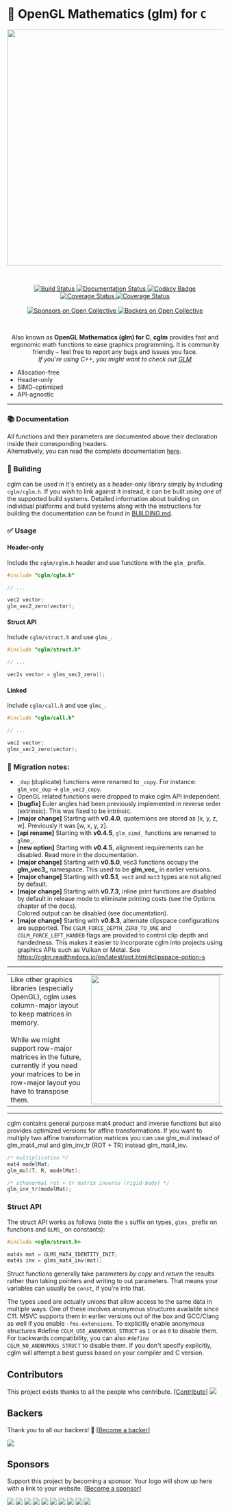# 🎥 OpenGL Mathematics (glm) for `C`

<p align="center">
   <img alt="" src="cglm.png" width="550" />
</p>
<br>
<p align="center">
    <a href="https://github.com/recp/cglm/actions/workflows/ci.yml">
        <img src="https://github.com/recp/cglm/actions/workflows/ci.yml/badge.svg"
             alt="Build Status">
    </a>
    <a href="http://cglm.readthedocs.io/en/latest/?badge=latest">
        <img src="https://readthedocs.org/projects/cglm/badge/?version=latest"
             alt="Documentation Status">
    </a>
    <a href="https://www.codacy.com/app/recp/cglm?utm_source=github.com&amp;utm_medium=referral&amp;utm_content=recp/cglm&amp;utm_campaign=Badge_Grade">
        <img src="https://api.codacy.com/project/badge/Grade/6a62b37d5f214f178ebef269dc4a6bf1"
             alt="Codacy Badge"/>
    </a>
    <a href="https://coveralls.io/github/recp/cglm?branch=master">
        <img src="https://coveralls.io/repos/github/recp/cglm/badge.svg?branch=master"
             alt="Coverage Status"/>
    </a>
    <a href="https://codecov.io/gh/recp/cglm">
        <img src="https://codecov.io/gh/recp/cglm/branch/master/graph/badge.svg"
             alt="Coverage Status"/>
    </a>
    <br /><br />
    <a href="#sponsors">
        <img src="https://opencollective.com/cglm/sponsors/badge.svg"
             alt="Sponsors on Open Collective"/>
    </a>
    <a href="#backers">
        <img src="https://opencollective.com/cglm/backers/badge.svg"
             alt="Backers on Open Collective"/>
    </a>
</p>

<br>

<p align="center">
Also known as <b>OpenGL Mathematics (glm) for C</b>, <b>cglm</b> provides fast and ergonomic math functions to ease graphics programming. It is community friendly – feel free to report any bugs and issues you face. <br>
<i>If you're using C++, you might want to check out <a href="https://github.com/g-truc/glm">GLM</a></i>
</p>

 - Allocation-free
 - Header-only
 - SIMD-optimized
 - API-agnostic

---

### 📚 Documentation

All functions and their parameters are documented above their declaration inside their corresponding headers. <br />
Alternatively, you can read the complete documentation [here](http://cglm.readthedocs.io).

### 🔨 Building

cglm can be used in it's entirety as a header-only library simply by including `cglm/cglm.h`. If you wish to link against it instead, it can be built using one of the supported build systems. Detailed information about building on individual platforms and build systems along with the instructions for building the documentation can be found in [BUILDING.md](./BUILDING.md).

### ✅ Usage

#### Header-only

Include the `cglm/cglm.h` header and use functions with the `glm_` prefix.
```c
#include "cglm/cglm.h"

// ...

vec2 vector;
glm_vec2_zero(vector);
```

#### Struct API

Include `cglm/struct.h` and use `glms_`.
```c
#include "cglm/struct.h"

// ...

vec2s vector = glms_vec2_zero();
```

#### Linked

Include `cglm/call.h` and use `glmc_`.
```c
#include "cglm/call.h"

// ...

vec2 vector;
glmc_vec2_zero(vector);
```

### 📌 Migration notes:

- `_dup` (duplicate) functions were renamed to `_copy`. For instance: `glm_vec_dup` -> `glm_vec3_copy`.
- OpenGL related functions were dropped to make cglm API independent.
- **[bugfix]** Euler angles had been previously implemented in reverse order (extrinsic). This was fixed to be intrinsic.
- **[major change]** Starting with **v0.4.0**, quaternions are stored as [x, y, z, w]. Previously it was [w, x, y, z].
- **[api rename]** Starting with **v0.4.5**, `glm_simd_` functions are renamed to `glmm_`.
- **[new option]** Starting with **v0.4.5**, alignment requirements can be disabled. Read more in the documentation.  
- **[major change]** Starting with **v0.5.0**, vec3 functions occupy the **glm_vec3_** namespace. This used to be **glm_vec_** in earlier versions.
- **[major change]** Starting with **v0.5.1**, `vec3` and `mat3` types are not aligned by default.
- **[major change]** Starting with **v0.7.3**, inline print functions are disabled by default in release mode to eliminate printing costs (see the Options chapter of the docs). <br> Colored output can be disabled (see documentation).
- **[major change]** Starting with **v0.8.3**, alternate clipspace configurations are supported. The `CGLM_FORCE_DEPTH_ZERO_TO_ONE` and `CGLM_FORCE_LEFT_HANDED` flags are provided to control clip depth and handedness. This makes it easier to incorporate cglm into projects using graphics APIs such as Vulkan or Metal. See https://cglm.readthedocs.io/en/latest/opt.html#clipspace-option-s

---

<table>
  <tbody>
    <tr>
      <td>
        <div>Like other graphics libraries (especially OpenGL), cglm uses column-major layout to keep matrices in memory. </div>
        <div>&nbsp;</div>
        <div>While we might support row-major matrices in the future, currently if you need your matrices to be in row-major layout you have to transpose them. </div>
      </td>
      <td>
        <img src="https://upload.wikimedia.org/wikipedia/commons/3/3f/Matrix_Columns.svg" width="300px" />
      </td>
    </tr>
  </tbody>
</table>

---

cglm contains general purpose mat4 product and inverse functions but also provides optimized versions for affine transformations. If you want to multiply two affine transformation matrices you can use glm_mul instead of glm_mat4_mul and glm_inv_tr (ROT + TR) instead glm_mat4_inv.
```C
/* multiplication */
mat4 modelMat;
glm_mul(T, R, modelMat);

/* othonormal rot + tr matrix inverse (rigid-body) */
glm_inv_tr(modelMat);
```

### Struct API

The struct API works as follows (note the `s` suffix on types, `glms_` prefix on functions and `GLMS_` on constants):

```C
#include <cglm/struct.h>

mat4s mat = GLMS_MAT4_IDENTITY_INIT;
mat4s inv = glms_mat4_inv(mat);
```

Struct functions generally take parameters *by copy* and *return* the results rather than taking pointers and writing to out parameters. That means your variables can usually be `const`, if you're into that.

The types used are actually unions that allow access to the same data in multiple ways. One of these involves anonymous structures available since C11. MSVC supports them in earlier versions out of the box and GCC/Clang as well if you enable `-fms-extensions`.
To explicitly enable anonymous structures #define `CGLM_USE_ANONYMOUS_STRUCT` as `1` or as `0` to disable them.
For backwards compatibility, you can also `#define CGLM_NO_ANONYMOUS_STRUCT` to disable them. If you don't specify explicitly, cglm will attempt a best guess based on your compiler and C version.

## Contributors

This project exists thanks to all the people who contribute. [[Contribute](CONTRIBUTING.md)]
<a href="https://github.com/recp/cglm/graphs/contributors"><img src="https://opencollective.com/cglm/contributors.svg?width=890&button=false" /></a>


## Backers

Thank you to all our backers! 🙏 [[Become a backer](https://opencollective.com/cglm#backer)]

<a href="https://opencollective.com/cglm#backers" target="_blank"><img src="https://opencollective.com/cglm/backers.svg?width=890"></a>


## Sponsors

Support this project by becoming a sponsor. Your logo will show up here with a link to your website. [[Become a sponsor](https://opencollective.com/cglm#sponsor)]

<a href="https://opencollective.com/cglm/sponsor/0/website" target="_blank"><img src="https://opencollective.com/cglm/sponsor/0/avatar.svg"></a>
<a href="https://opencollective.com/cglm/sponsor/1/website" target="_blank"><img src="https://opencollective.com/cglm/sponsor/1/avatar.svg"></a>
<a href="https://opencollective.com/cglm/sponsor/2/website" target="_blank"><img src="https://opencollective.com/cglm/sponsor/2/avatar.svg"></a>
<a href="https://opencollective.com/cglm/sponsor/3/website" target="_blank"><img src="https://opencollective.com/cglm/sponsor/3/avatar.svg"></a>
<a href="https://opencollective.com/cglm/sponsor/4/website" target="_blank"><img src="https://opencollective.com/cglm/sponsor/4/avatar.svg"></a>
<a href="https://opencollective.com/cglm/sponsor/5/website" target="_blank"><img src="https://opencollective.com/cglm/sponsor/5/avatar.svg"></a>
<a href="https://opencollective.com/cglm/sponsor/6/website" target="_blank"><img src="https://opencollective.com/cglm/sponsor/6/avatar.svg"></a>
<a href="https://opencollective.com/cglm/sponsor/7/website" target="_blank"><img src="https://opencollective.com/cglm/sponsor/7/avatar.svg"></a>
<a href="https://opencollective.com/cglm/sponsor/8/website" target="_blank"><img src="https://opencollective.com/cglm/sponsor/8/avatar.svg"></a>
<a href="https://opencollective.com/cglm/sponsor/9/website" target="_blank"><img src="https://opencollective.com/cglm/sponsor/9/avatar.svg"></a>
